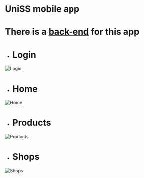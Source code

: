 # UniSS mobile app

# There is a [back-end](https://github.com/zovenor/unified_system_of_shops) for this app

* # Login
![Login](./screenshots/Login.jpg)
* # Home
![Home](./screenshots/Home.jpg)
* # Products
![Products](./screenshots/Products.jpg)
* # Shops
![Shops](./screenshots/Shops.jpg)
